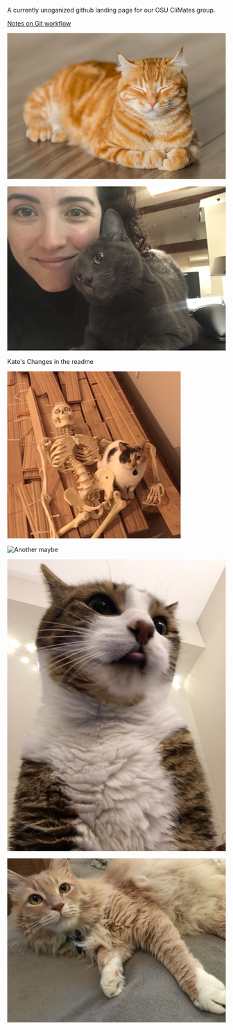 A currently unoganized github landing page for our OSU CliMates group. 

[Notes on Git workflow](workflow.md)


![needsCatPic](catpics/catpic.jpg)


![Needs more cat pics](catpics/jen-and-nimbus-lovetea.jpeg)


Kate's Changes in the readme 

![Needs even more cat pics](catpics/scylla_with_bones.JPG)


![Another maybe](catpics/porter.jpg)


![all the cats](catpics/chestnut.jpeg)


![anotha one](catpics/bailey.JPG)
